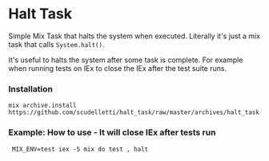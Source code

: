 # Halt Task

Simple Mix Task that halts the system when executed.
Literally it's just a mix task that calls `System.halt()`.

It's useful to halts the system after some task is complete.
For example when running tests on IEx to close the IEx after the test suite runs.

### Installation
```
mix archive.install https://github.com/scudelletti/halt_task/raw/master/archives/halt_task.ez
```

### Example: How to use - It will close IEx after tests run
```
 MIX_ENV=test iex -S mix do test , halt
```
